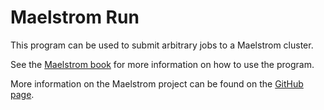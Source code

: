 # Maelstrom Run

This program can be used to submit arbitrary jobs to a Maelstrom cluster.

See the [Maelstrom book](https://maelstrom-software.github.io/maelstrom/) for
more information on how to use the program.

More information on the Maelstrom project can be found on the [GitHub
page](https://github.com/maelstrom-software/maelstrom).
